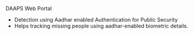 DAAPS Web Portal
+ Detection using Aadhar enabled Authentication for Public Security
+ Helps tracking missing people using aadhar-enabled biometric details.
